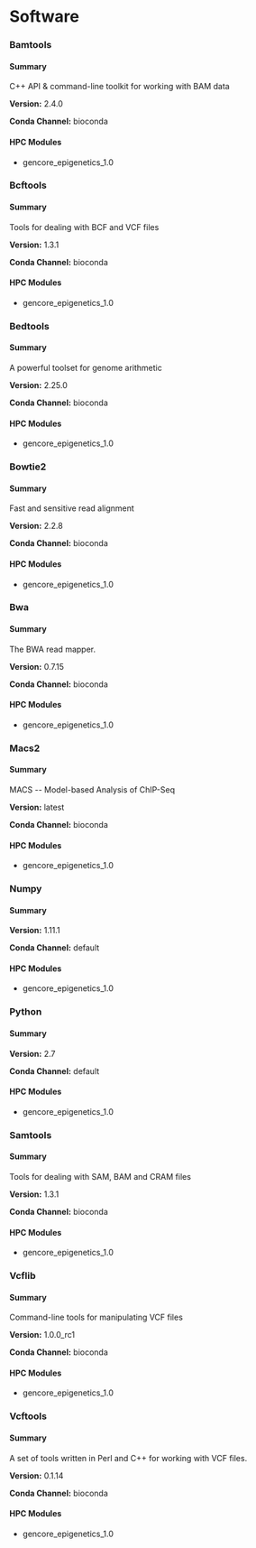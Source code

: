 # Software

### Bamtools

#### Summary

C++ API & command-line toolkit for working with BAM data

**Version:** 2.4.0

**Conda Channel:** bioconda

#### HPC Modules

* gencore_epigenetics_1.0


### Bcftools

#### Summary

Tools for dealing with BCF and VCF files

**Version:** 1.3.1

**Conda Channel:** bioconda

#### HPC Modules

* gencore_epigenetics_1.0


### Bedtools

#### Summary

A powerful toolset for genome arithmetic

**Version:** 2.25.0

**Conda Channel:** bioconda

#### HPC Modules

* gencore_epigenetics_1.0


### Bowtie2

#### Summary

Fast and sensitive read alignment

**Version:** 2.2.8

**Conda Channel:** bioconda

#### HPC Modules

* gencore_epigenetics_1.0


### Bwa

#### Summary

The BWA read mapper.

**Version:** 0.7.15

**Conda Channel:** bioconda

#### HPC Modules

* gencore_epigenetics_1.0


### Macs2

#### Summary

MACS -- Model-based Analysis of ChIP-Seq

**Version:** latest

**Conda Channel:** bioconda

#### HPC Modules

* gencore_epigenetics_1.0


### Numpy

#### Summary



**Version:** 1.11.1

**Conda Channel:** default

#### HPC Modules

* gencore_epigenetics_1.0


### Python

#### Summary



**Version:** 2.7

**Conda Channel:** default

#### HPC Modules

* gencore_epigenetics_1.0


### Samtools

#### Summary

Tools for dealing with SAM, BAM and CRAM files

**Version:** 1.3.1

**Conda Channel:** bioconda

#### HPC Modules

* gencore_epigenetics_1.0


### Vcflib

#### Summary

Command-line tools for manipulating VCF files

**Version:** 1.0.0_rc1

**Conda Channel:** bioconda

#### HPC Modules

* gencore_epigenetics_1.0


### Vcftools

#### Summary

A set of tools written in Perl and C++ for working with VCF files.

**Version:** 0.1.14

**Conda Channel:** bioconda

#### HPC Modules

* gencore_epigenetics_1.0


